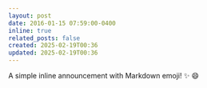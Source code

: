 ```yaml
---
layout: post
date: 2016-01-15 07:59:00-0400
inline: true
related_posts: false
created: 2025-02-19T00:36
updated: 2025-02-19T00:36
---
```


A simple inline announcement with Markdown emoji! :sparkles: :smile:
